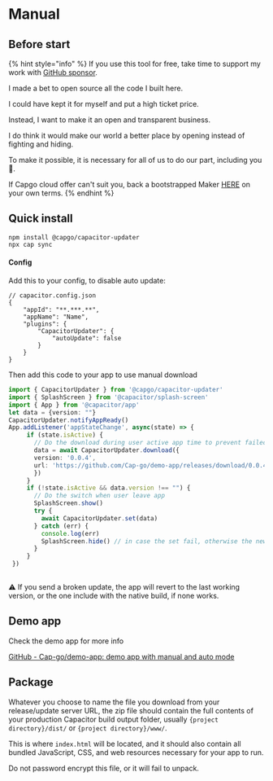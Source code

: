 # Manual

## Before start

{% hint style="info" %}
If you use this tool for free, take time to support my work with [GitHub sponsor](https://github.com/sponsors/riderx).

I made a bet to open source all the code I built here.

I could have kept it for myself and put a high ticket price.

Instead, I want to make it an open and transparent business.

I do think it would make our world a better place by opening instead of fighting and hiding.

To make it possible, it is necessary for all of us to do our part, including you 🥹.

If Capgo cloud offer can't suit you, back a bootstrapped Maker [HERE](https://github.com/sponsors/riderx) on your own terms.
{% endhint %}

## Quick install

```
npm install @capgo/capacitor-updater
npx cap sync
```

#### Config

Add this to your config, to disable auto update:

```tsx
// capacitor.config.json
{
	"appId": "**.***.**",
	"appName": "Name",
	"plugins": {
		"CapacitorUpdater": {
			"autoUpdate": false
		}
	}
}
```

Then add this code to your app to use manual download

```typescript
import { CapacitorUpdater } from '@capgo/capacitor-updater'
import { SplashScreen } from '@capacitor/splash-screen'
import { App } from '@capacitor/app'
let data = {version: ""}
CapacitorUpdater.notifyAppReady()
App.addListener('appStateChange', async(state) => {
     if (state.isActive) {
       // Do the download during user active app time to prevent failed download
       data = await CapacitorUpdater.download({
       version: '0.0.4',
       url: 'https://github.com/Cap-go/demo-app/releases/download/0.0.4/dist.zip',
       })
     }
     if (!state.isActive && data.version !== "") {
       // Do the switch when user leave app
       SplashScreen.show()
       try {
         await CapacitorUpdater.set(data)
       } catch (err) {
         console.log(err)
         SplashScreen.hide() // in case the set fail, otherwise the new app will have to hide it
       }
     }
 })
 
```

⚠️ If you send a broken update, the app will revert to the last working version, or the one include with the native build, if none works.

## Demo app&#x20;

Check the demo app for more info

[GitHub - Cap-go/demo-app: demo app with manual and auto mode](https://github.com/Cap-go/demo-app)

## Package

Whatever you choose to name the file you download from your release/update server URL, the zip file should contain the full contents of your production Capacitor build output folder, usually `{project directory}/dist/` or `{project directory}/www/`.

This is where `index.html` will be located, and it should also contain all bundled JavaScript, CSS, and web resources necessary for your app to run.

Do not password encrypt this file, or it will fail to unpack.
